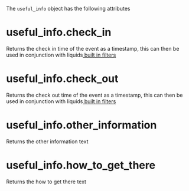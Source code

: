 The `useful_info` object has the following attributes

# useful_info.check_in

Returns the check in time of the event as a timestamp, this can then be used in conjunction with liquids[ built in filters ](https://shopify.github.io/liquid/filters/date/)

# useful_info.check_out

Returns the check out time of the event as a timestamp, this can then be used in conjunction with liquids[ built in filters ](https://shopify.github.io/liquid/filters/date/)

# useful_info.other_information

Returns the other information text

# useful_info.how_to_get_there

Returns the how to get there text

